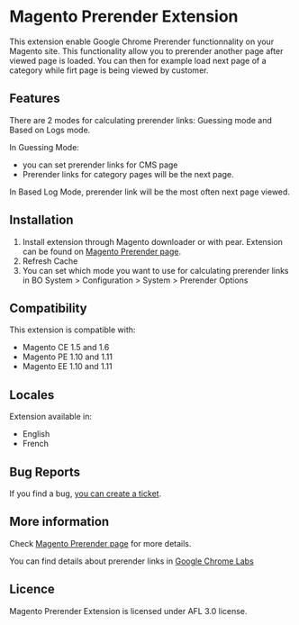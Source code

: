 Magento Prerender Extension
===========================

This extension enable Google Chrome Prerender functionnality on your Magento 
site. This functionality allow you to prerender another page after viewed page
is loaded. You can then for example load next page of a category while firt page
is being viewed by customer.

## Features
There are 2 modes for calculating prerender links: Guessing mode and Based on 
Logs mode.

In Guessing Mode:

 * you can set prerender links for CMS page
 * Prerender links for category pages will be the next page.

In Based Log Mode, prerender link will be the most often next page viewed.

## Installation
1. Install extension through Magento downloader or with pear. Extension can be 
found on [Magento Prerender page][1].
2. Refresh Cache
3. You can set which mode you want to use for calculating prerender links in
BO System > Configuration > System > Prerender Options

## Compatibility
This extension is compatible with:

 * Magento CE 1.5 and 1.6
 * Magento PE 1.10 and 1.11
 * Magento EE 1.10 and 1.11

## Locales
Extension available in:

 * English
 * French

## Bug Reports
If you find a bug, [you can create a ticket][2].

## More information
Check [Magento Prerender page][1] for more details.

You can find details about prerender links in [Google Chrome Labs][3]

## Licence
Magento Prerender Extension is licensed under AFL 3.0 license.

[1]: http://www.magentocommerce.com/magento-connect/laurent35240/extension/7921/prerender
[2]: https://github.com/laurent35240/Magento-Prerender/issues
[3]: http://code.google.com/chrome/whitepapers/prerender.html